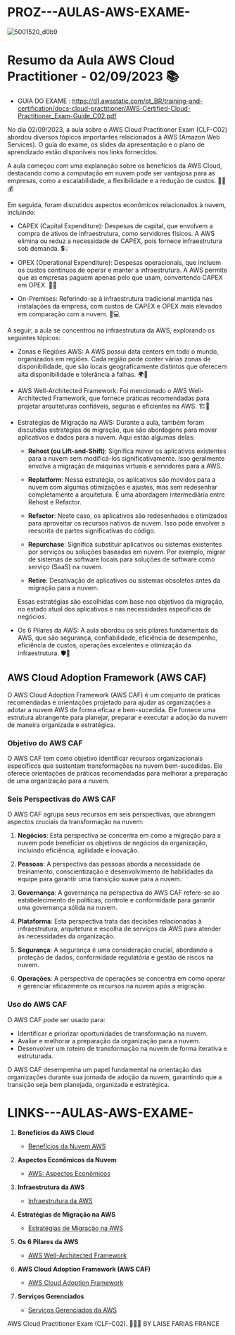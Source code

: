 # PROZ---AULAS-AWS-EXAME-
![5001520_d0b9](https://github.com/LaiFrance/PROZ---AULAS-AWS-EXAME-/assets/91226847/2188c65b-7b94-456c-8cdd-937d14d47fe5)

# Resumo da Aula AWS Cloud Practitioner - 02/09/2023 📚

- GUIA DO EXAME :  https://d1.awsstatic.com/pt_BR/training-and-certification/docs-cloud-practitioner/AWS-Certified-Cloud-Practitioner_Exam-Guide_C02.pdf                                                                                                                                                                                                                                                                                                                                                                                                                                                           

No dia 02/09/2023, a aula sobre o AWS Cloud Practitioner Exam (CLF-C02) abordou diversos tópicos importantes relacionados à AWS (Amazon Web Services). O guia do exame, os slides da apresentação e o plano de aprendizado estão disponíveis nos links fornecidos.

A aula começou com uma explanação sobre os benefícios da AWS Cloud, destacando como a computação em nuvem pode ser vantajosa para as empresas, como a escalabilidade, a flexibilidade e a redução de custos. 💼🌐💰

Em seguida, foram discutidos aspectos econômicos relacionados à nuvem, incluindo:

- CAPEX (Capital Expenditure): Despesas de capital, que envolvem a compra de ativos de infraestrutura, como servidores físicos. A AWS elimina ou reduz a necessidade de CAPEX, pois fornece infraestrutura sob demanda. 💲💡

- OPEX (Operational Expenditure): Despesas operacionais, que incluem os custos contínuos de operar e manter a infraestrutura. A AWS permite que as empresas paguem apenas pelo que usam, convertendo CAPEX em OPEX. 💼🔧

- On-Premises: Referindo-se à infraestrutura tradicional mantida nas instalações da empresa, com custos de CAPEX e OPEX mais elevados em comparação com a nuvem. 🏢💻

A seguir, a aula se concentrou na infraestrutura da AWS, explorando os seguintes tópicos:

- Zonas e Regiões AWS: A AWS possui data centers em todo o mundo, organizados em regiões. Cada região pode conter várias zonas de disponibilidade, que são locais geograficamente distintos que oferecem alta disponibilidade e tolerância a falhas. 🌍🏢

- AWS Well-Architected Framework: Foi mencionado o AWS Well-Architected Framework, que fornece práticas recomendadas para projetar arquiteturas confiáveis, seguras e eficientes na AWS. 🏗️🔐

- Estratégias de Migração na AWS: Durante a aula, também foram discutidas estratégias de migração, que são abordagens para mover aplicativos e dados para a nuvem. Aqui estão algumas delas:

    - **Rehost (ou Lift-and-Shift)**: Significa mover os aplicativos existentes para a nuvem sem modificá-los significativamente. Isso geralmente envolve a migração de máquinas virtuais e servidores para a AWS.

    - **Replatform**: Nessa estratégia, os aplicativos são movidos para a nuvem com algumas otimizações e ajustes, mas sem redesenhar completamente a arquitetura. É uma abordagem intermediária entre Rehost e Refactor.

    - **Refactor**: Neste caso, os aplicativos são redesenhados e otimizados para aproveitar os recursos nativos da nuvem. Isso pode envolver a reescrita de partes significativas do código.

    - **Repurchase**: Significa substituir aplicativos ou sistemas existentes por serviços ou soluções baseadas em nuvem. Por exemplo, migrar de sistemas de software locais para soluções de software como serviço (SaaS) na nuvem.

    - **Retire**: Desativação de aplicativos ou sistemas obsoletos antes da migração para a nuvem.

    Essas estratégias são escolhidas com base nos objetivos da migração, no estado atual dos aplicativos e nas necessidades específicas de negócios.

- Os 6 Pilares da AWS: A aula abordou os seis pilares fundamentais da AWS, que são segurança, confiabilidade, eficiência de desempenho, eficiência de custos, operações excelentes e otimização da infraestrutura. 🛡️🚀
## AWS Cloud Adoption Framework (AWS CAF)

O AWS Cloud Adoption Framework (AWS CAF) é um conjunto de práticas recomendadas e orientações projetado para ajudar as organizações a adotar a nuvem AWS de forma eficaz e bem-sucedida. Ele fornece uma estrutura abrangente para planejar, preparar e executar a adoção da nuvem de maneira organizada e estratégica.

### Objetivo do AWS CAF

O AWS CAF tem como objetivo identificar recursos organizacionais específicos que sustentam transformações na nuvem bem-sucedidas. Ele oferece orientações de práticas recomendadas para melhorar a preparação de uma organização para a nuvem.

### Seis Perspectivas do AWS CAF

O AWS CAF agrupa seus recursos em seis perspectivas, que abrangem aspectos cruciais da transformação na nuvem:

1. **Negócios**: Esta perspectiva se concentra em como a migração para a nuvem pode beneficiar os objetivos de negócios da organização, incluindo eficiência, agilidade e inovação.

2. **Pessoas**: A perspectiva das pessoas aborda a necessidade de treinamento, conscientização e desenvolvimento de habilidades da equipe para garantir uma transição suave para a nuvem.

3. **Governança**: A governança na perspectiva do AWS CAF refere-se ao estabelecimento de políticas, controle e conformidade para garantir uma governança sólida na nuvem.

4. **Plataforma**: Esta perspectiva trata das decisões relacionadas à infraestrutura, arquitetura e escolha de serviços da AWS para atender às necessidades da organização.

5. **Segurança**: A segurança é uma consideração crucial, abordando a proteção de dados, conformidade regulatória e gestão de riscos na nuvem.

6. **Operações**: A perspectiva de operações se concentra em como operar e gerenciar eficazmente os recursos na nuvem após a migração.

### Uso do AWS CAF

O AWS CAF pode ser usado para:

- Identificar e priorizar oportunidades de transformação na nuvem.
- Avaliar e melhorar a preparação da organização para a nuvem.
- Desenvolver um roteiro de transformação na nuvem de forma iterativa e estruturada.

O AWS CAF desempenha um papel fundamental na orientação das organizações durante sua jornada de adoção da nuvem, garantindo que a transição seja bem planejada, organizada e estratégica.

# LINKS---AULAS-AWS-EXAME-
1. **Benefícios da AWS Cloud**
   - [Benefícios da Nuvem AWS](https://aws.amazon.com/pt/application-hosting/benefits/)

2. **Aspectos Econômicos da Nuvem**
   - [AWS: Aspectos Econômicos](https://aws.amazon.com/pt/pricing/)

3. **Infraestrutura da AWS**
   - [Infraestrutura da AWS](https://aws.amazon.com/pt/about-aws/global-infrastructure/)

4. **Estratégias de Migração na AWS**
   - [Estratégias de Migração na AWS](https://aws.amazon.com/pt/cloud-migration/strategies/)

5. **Os 6 Pilares da AWS**
   - [AWS Well-Architected Framework](https://aws.amazon.com/pt/architecture/well-architected/)

6. **AWS Cloud Adoption Framework (AWS CAF)**
   - [AWS Cloud Adoption Framework](https://aws.amazon.com/pt/cloud-adoption-framework/)
     
7. **Serviços Gerenciados**
   - [Serviços Gerenciados da AWS](https://aws.amazon.com/pt/products/managed-services/)


 AWS Cloud Practitioner Exam (CLF-C02). 📖👩‍💻 BY LAISE FARIAS FRANCE 
